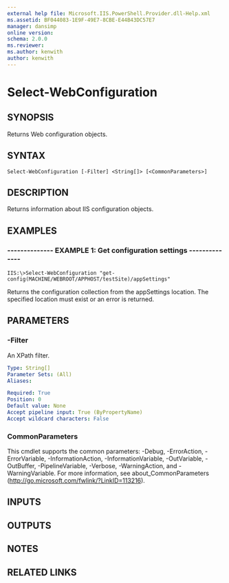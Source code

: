 ```yaml
---
external help file: Microsoft.IIS.PowerShell.Provider.dll-Help.xml
ms.assetid: BF044083-1E9F-49E7-8CBE-E44B43DC57E7
manager: dansimp
online version: 
schema: 2.0.0
ms.reviewer:
ms.author: kenwith
author: kenwith
---
```


# Select-WebConfiguration

## SYNOPSIS
Returns Web configuration objects.

## SYNTAX

```
Select-WebConfiguration [-Filter] <String[]> [<CommonParameters>]
```

## DESCRIPTION
Returns information about IIS configuration objects.

## EXAMPLES

### -------------- EXAMPLE 1: Get configuration settings --------------
```
IIS:\>Select-WebConfiguration "get-config(MACHINE/WEBROOT/APPHOST/testSite)/appSettings"
```

Returns the configuration collection from the appSettings location.
The specified location must exist or an error is returned.

## PARAMETERS

### -Filter
An XPath filter.

```yaml
Type: String[]
Parameter Sets: (All)
Aliases: 

Required: True
Position: 0
Default value: None
Accept pipeline input: True (ByPropertyName)
Accept wildcard characters: False
```

### CommonParameters
This cmdlet supports the common parameters: -Debug, -ErrorAction, -ErrorVariable, -InformationAction, -InformationVariable, -OutVariable, -OutBuffer, -PipelineVariable, -Verbose, -WarningAction, and -WarningVariable. For more information, see about_CommonParameters (http://go.microsoft.com/fwlink/?LinkID=113216).

## INPUTS

## OUTPUTS

## NOTES

## RELATED LINKS
